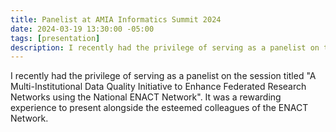 ```yaml
---
title: Panelist at AMIA Informatics Summit 2024
date: 2024-03-19 13:30:00 -05:00
tags: [presentation]
description: I recently had the privilege of serving as a panelist on the session titled "A Multi-Institutional Data Quality Initiative to Enhance Federated Research Networks using the National ENACT Network", presenting with the amazing team in ENACT Network
---
```


I recently had the privilege of serving as a panelist on the session titled "A Multi-Institutional Data Quality Initiative to Enhance Federated Research Networks using the National ENACT Network". It was a rewarding experience to present alongside the esteemed colleagues of the ENACT Network.
